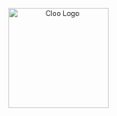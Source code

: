 <p align="center">
  <img src="https://github.com/user-attachments/assets/78bc69dc-62bd-48ae-847b-c5fff6dde0cc" width="200px" alt="Cloo Logo" />
</p>
